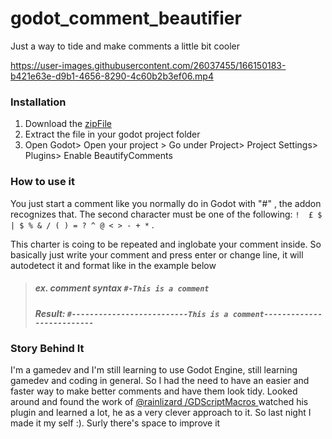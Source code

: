 # godot_comment_beautifier
Just a way to tide and make comments a little bit cooler


https://user-images.githubusercontent.com/26037455/166150183-b421e63e-d9b1-4656-8290-4c60b2b3ef06.mp4


### Installation
1) Download the [zipFile](https://github.com/endritdev1/godot_comment_beautifier/releases/tag/godot_comment_beautifier_v_0.1)
2) Extract the file in your godot project folder
3) Open Godot> Open your project > Go under Project> Project Settings> Plugins> Enable BeautifyComments


### How to use it
You just start a comment like you normally do in Godot with "#" , the addon recognizes that. 
The second character must be one of the following: 
`!  £ $ | $ % & / ( ) = ? ^ @ < > - + *` .

This charter is coing to be repeated and inglobate your comment inside. So basically just write your comment and press enter or change line, it will autodetect it and format like in the example below



>##### ex. comment syntax `#-This is a comment`
>##### Result: `#--------------------------This is a comment--------------------------`


### Story Behind It
I'm a gamedev and I'm still learning to use Godot Engine, still learning gamedev and coding in general.
So I had the need to have an easier and faster way to make better comments and have them look tidy.
Looked around and found the work of [@rainlizard /GDScriptMacros ](https://github.com/rainlizard/GDScriptMacros) watched his plugin and learned a lot, he as a very clever approach to it. 
So last night I made it my self :). Surly there's space to improve it
